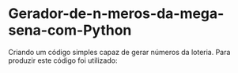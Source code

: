 # Gerador-de-n-meros-da-mega-sena-com-Python
Criando um código simples capaz de gerar números da loteria. Para produzir este código foi utilizado:
